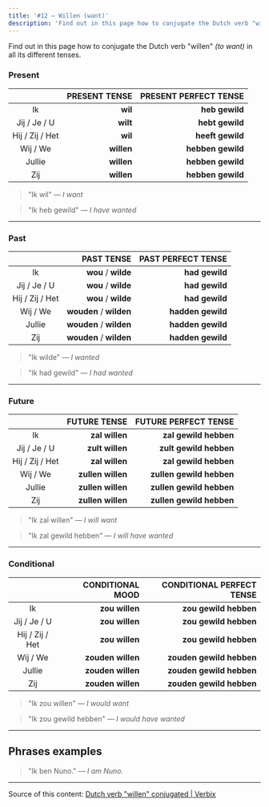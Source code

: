 ```yaml
---
title: '#12 — Willen (want)'
description: 'Find out in this page how to conjugate the Dutch verb "willen" (to want) in all its different tenses.'
---
```


Find out in this page how to conjugate the Dutch verb "willen" _(to want)_ in all its different tenses.

### Present

|                 | PRESENT TENSE | PRESENT PERFECT TENSE |
| :-------------: | ------------: | --------------------: |
|       Ik        |       **wil** |        **heb gewild** |
|  Jij / Je / U   |      **wilt** |       **hebt gewild** |
| Hij / Zij / Het |       **wil** |      **heeft gewild** |
|    Wij / We     |    **willen** |     **hebben gewild** |
|     Jullie      |    **willen** |     **hebben gewild** |
|       Zij       |    **willen** |     **hebben gewild** |

> "Ik wil"
> _— I want_

> "Ik heb gewild"
> _— I have wanted_

---

### Past

|                 |              PAST TENSE | PAST PERFECT TENSE |
| :-------------: | ----------------------: | -----------------: |
|       Ik        |     **wou** / **wilde** |     **had gewild** |
|  Jij / Je / U   |     **wou** / **wilde** |     **had gewild** |
| Hij / Zij / Het |     **wou** / **wilde** |     **had gewild** |
|    Wij / We     | **wouden** / **wilden** |  **hadden gewild** |
|     Jullie      | **wouden** / **wilden** |  **hadden gewild** |
|       Zij       | **wouden** / **wilden** |  **hadden gewild** |

> "Ik wilde"
> _— I wanted_

> "Ik had gewild"
> _— I had wanted_

---

### Future

|                 |      FUTURE TENSE |     FUTURE PERFECT TENSE |
| :-------------: | ----------------: | -----------------------: |
|       Ik        |    **zal willen** |    **zal gewild hebben** |
|  Jij / Je / U   |   **zult willen** |   **zult gewild hebben** |
| Hij / Zij / Het |    **zal willen** |    **zal gewild hebben** |
|    Wij / We     | **zullen willen** | **zullen gewild hebben** |
|     Jullie      | **zullen willen** | **zullen gewild hebben** |
|       Zij       | **zullen willen** | **zullen gewild hebben** |

> "Ik zal willen"
> _— I will want_

> "Ik zal gewild hebben"
> _— I will have wanted_

---

### Conditional

|                 |  CONDITIONAL MOOD | CONDITIONAL PERFECT TENSE |
| :-------------: | ----------------: | ------------------------: |
|       Ik        |    **zou willen** |     **zou gewild hebben** |
|  Jij / Je / U   |    **zou willen** |     **zou gewild hebben** |
| Hij / Zij / Het |    **zou willen** |     **zou gewild hebben** |
|    Wij / We     | **zouden willen** |  **zouden gewild hebben** |
|     Jullie      | **zouden willen** |  **zouden gewild hebben** |
|       Zij       | **zouden willen** |  **zouden gewild hebben** |

> "Ik zou willen"
> _— I would want_

> "Ik zou gewild hebben"
> _— I would have wanted_

---

## Phrases examples

> "Ik ben Nuno."
> _— I am Nuno._

---

Source of this content: [Dutch verb "willen" conjugated | Verbix](https://verbix.com/webverbix/go.php?T1=willen&D1=24&H1=124)
